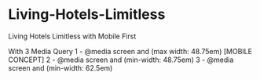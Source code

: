 # Living-Hotels-Limitless
Living Hotels Limitless with Mobile First

With 3 Media Query
1 - @media screen and (max width: 48.75em) [MOBILE CONCEPT]
2 - @media screen and (min-width: 48.75em)
3 - @media screen and (min-width: 62.5em)
